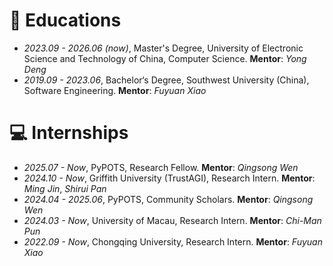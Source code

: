 # 📖 Educations

- _2023.09 - 2026.06 (now)_, Master's Degree, University of Electronic Science and Technology of China, Computer Science. **Mentor**: _Yong Deng_
- _2019.09 - 2023.06_, Bachelor‘s Degree, Southwest University (China), Software Engineering. **Mentor**: _Fuyuan Xiao_

# 💻 Internships

- _2025.07 - Now_, PyPOTS, Research Fellow. **Mentor**: _Qingsong Wen_
- _2024.10 - Now_, Griffith University (TrustAGI), Research Intern. **Mentor**: _Ming Jin_, _Shirui Pan_
- _2024.04 - 2025.06_, PyPOTS, Community Scholars. **Mentor**: _Qingsong Wen_
- _2024.03 - Now_, University of Macau, Research Intern. **Mentor**: _Chi-Man Pun_
- _2022.09 - Now_, Chongqing University, Research Intern. **Mentor**: _Fuyuan Xiao_
